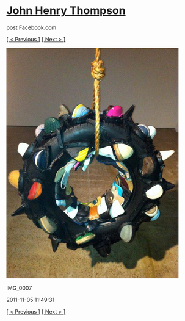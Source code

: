 # [John Henry Thompson](../README.md)
post Facebook.com

[[ < Previous ]](2011-11-05-2.md) [[ Next > ]](2011-11-05-4.md)

[![](../media/2011-11-05/Nari-we-the-people-IMG_0007.jpg)](../README.md)

IMG_0007

2011-11-05 11:49:31

[[ < Previous ]](2011-11-05-2.md) [[ Next > ]](2011-11-05-4.md)